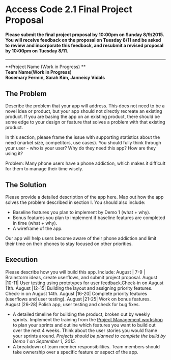 # Access Code 2.1 Final Project Proposal

#### Please submit the final project proposal by 10:00pm on Sunday 8/9/2015. You will receive feedback on the proposal on Tuesday 8/11 and be asked to review and incorporate this feedback, and resubmit a revised proposal by 10:00pm on Tuesday 8/11.
---
**Project Name (Work in Progress) **  
**Team Name(Work in Progress)**  
**Rosemary Fermin, Sarah Kim, Janneisy Vidals**  

## The Problem 
Describe the problem that your app will address. This does not need to be a novel idea or product, but your app should not directly recreate an existing product. If you are basing the app on an existing product, there should be some edge to your design or feature that solves a problem with that existing product.   

In this section, please frame the issue with supporting statistics about the need (market size, competitors, use cases). You should fully think through your user - who is your user? Why do they need this app? How are they using it?   

Problem: Many phone users have a phone addiction, which makes it difficult for them to manage their time wisely. 

## The Solution 
Please provide a detailed description of the app here. Map out how the app solves the problem described in section I. You should also include:
  *  Baseline features you plan to implement by Demo 1 (what + why).
  *  Bonus features you plan to implement if baseline features are completed in time (what + why).
  *  A wireframe of the app. 

Our app will help users become aware of their phone addiction and limit their time  on their phones to stay focused on other priorities.

## Execution
Please describe how you will build this app. Include: 
August | 7-9 | Brainstorm ideas, create userflows, and submit project proposal.
August |10-11| User testing using prototypes for user feedback.Check-in on August 11th. 
August |12-15| Building the layout and assigning priority features. Check-in on August 14th. 
August |16-20| Complete priority features (userflows and user testing).
August |21-25| Work on bonus features.
August |26-28| Polish app, user testing and check for bug fixes. 

  *  A detailed timeline for building the product, broken out by weekly sprints. Implement the training from the [Project Management workshop](https://github.com/accesscode-2-1/unit-3/blob/master/lessons/16_ProjectManagement.md) to plan your sprints and outline which features you want to build out over the next 4 weeks. Think about the user stories you would frame your sprints around. *Projects should be planned to complete the build by Demo 1 on September 1, 2015.*  
  *  A breakdown of team member responsibilities. Team members should take ownership over a specific feature or aspect of the app.
